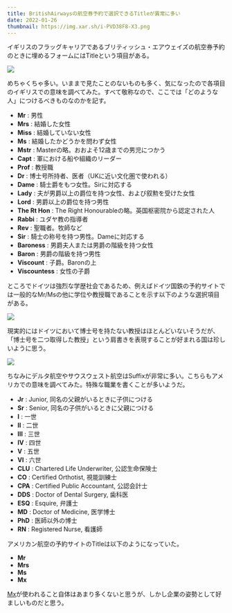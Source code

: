 ```yaml
---
title: BritishAirwaysの航空券予約で選択できるTitleが異常に多い
date: 2022-01-26
thumbnail: https://img.xar.sh/i-PVD38F8-X3.png
---
```


イギリスのフラッグキャリアであるブリティッシュ・エアウェイズの航空券予約のときに埋めるフォームにはTitleという項目がある。

![](https://img.xar.sh/i-PVD38F8-X3.png)

めちゃくちゃ多い。いままで見たことのないものも多く、気になったので各項目のイギリスでの意味を調べてみた。すべて敬称なので、ここでは「どのような人」につけるべきものなのかを記す。

- **Mr** : 男性
- **Mrs** : 結婚した女性
- **Miss** : 結婚していない女性
- **Ms** : 結婚したかどうかを問わず女性
- **Mstr** : Masterの略。おおよそ12歳までの男児につかう
- **Capt** : 軍における船や組織のリーダー
- **Prof** : 教授職
- **Dr** : 博士号所持者、医者（UKに近い文化圏で使われる）
- **Dame** : 騎士爵をもつ女性。Sirに対応する
- **Lady** : 夫が男爵以上の爵位を持つ女性、および叙勲を受けた女性
- **Lord** : 男爵以上の爵位を持つ男性
- **The Rt Hon** : The Right Honourableの略。英国枢密院から認定された人
- **Rabbi** : ユダヤ教の指導者
- **Rev** : 聖職者。牧師など
- **Sir** : 騎士の称号を持つ男性。Dameに対応する
- **Baroness** : 男爵夫人または男爵の階級を持つ女性
- **Baron** : 男爵の階級を持つ男性
- **Viscount** : 子爵。Baronの上
- **Viscountess** : 女性の子爵

ところでドイツは強烈な学歴社会であるため、例えばドイツ国鉄の予約サイトでは一般的なMr/Msの他に学位や教授職であることを示す以下のような選択項目がある。

![](https://img.xar.sh/i-VqfDsnM-X2.png)

現実的にはドイツにおいて博士号を持たない教授はほとんどいないそうだが、「博士号を二つ取得した教授」という肩書きを表現することが好まれる国は珍しいように思う。

![](https://img.xar.sh/i-wLvPx4X-X2.png)

ちなみにデルタ航空やサウスウェスト航空はSuffixが非常に多い。こちらもアメリカでの意味を調べてみた。特殊な職業を書くことが多いようだ。

- **Jr** : Junior, 同名の父親がいるときに子供につける
- **Sr** : Senior, 同名の子供がいるときに父親につける
- **I** : 一世
- **II** : 二世
- **III** : 三世
- **IV** : 四世
- **V** : 五世
- **VI** : 六世
- **CLU** : Chartered Life Underwriter, 公認生命保険士
- **CO** : Certified Orthotist, 視能訓練士
- **CPA** : Certified Public Accountant, 公認会計士
- **DDS** : Doctor of Dental Surgery, 歯科医
- **ESQ** : Esquire, 弁護士
- **MD** : Doctor of Medicine, 医学博士
- **PhD** : 医師以外の博士
- **RN** : Registered Nurse, 看護師

アメリカン航空の予約サイトのTitleは以下のようになっていた。

- **Mr**
- **Mrs**
- **Ms**
- **Mx**

[Mx](https://ja.wikipedia.org/wiki/Mx_(%E6%95%AC%E7%A7%B0))が使われること自体はあまり多くないと思うが、しかし企業の姿勢として好ましいものだと思う。
